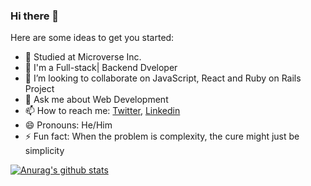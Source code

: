 ### Hi there 👋



Here are some ideas to get you started:

- 🔭 Studied at Microverse Inc.
- 🌱 I'm a Full-stack| Backend Dveloper
- 👯 I’m looking to collaborate on JavaScript, React and Ruby on Rails Project
- 💬 Ask me about Web Development
- 📫 How to reach me: [Twitter](https://twitter.com/ceejayski1), [Linkedin](https://www.linkedin.com/in/okoli-ceejay/)
- 😄 Pronouns: He/Him
- ⚡ Fun fact: When the problem is complexity, the cure might just be simplicity


[![Anurag's github stats](https://github-readme-stats.vercel.app/api?username=Ceejayski)](https://github.com/anuraghazra/github-readme-stats)
<!--
**Ceejayski/Ceejayski** is a ✨ _special_ ✨ repository because its `README.md` (this file) appears on your GitHub profile.
-->
